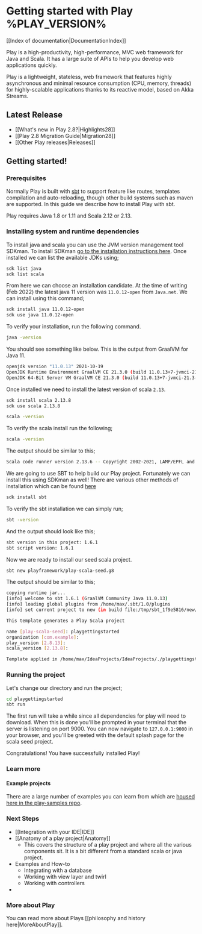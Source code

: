 # Getting started with Play %PLAY_VERSION%

[[Index of documentation|DocumentationIndex]]

Play is a high-productivity, high-performance, MVC web framework for Java and Scala. It has a large suite of APIs to 
help you develop web applications quickly.

Play is a lightweight, stateless, web framework that features highly asynchronous and minimal resource
consumption (CPU, memory, threads) for highly-scalable applications thanks to its reactive model, based on Akka Streams.

## Latest Release

- [[What's new in Play 2.8?|Highlights28]]
- [[Play 2.8 Migration Guide|Migration28]]
- [[Other Play releases|Releases]]

## Getting started!
### Prerequisites

Normally Play is built with [sbt](https://www.scala-sbt.org/) to support feature like routes, templates compilation and
auto-reloading, though other build systems such as maven are supported. In this guide we describe how to install Play
with sbt.

Play requires Java 1.8 or 1.11 and Scala 2.12 or 2.13.

### Installing system and runtime dependencies

To install java and scala you can use the JVM version management tool SDKman. To install SDKman [go to the 
installation instructions here](https://sdkman.io/install). Once installed we can list the available JDKs using;

```bash
sdk list java
sdk list scala
```

From here we can choose an installation candidate. At the time of writing (Feb 2022) the latest java 11 version was 
`11.0.12-open` from `Java.net`. We can install using this command;

```bash 
sdk install java 11.0.12-open
sdk use java 11.0.12-open
```

To verify your installation, run the following command.

```bash
java -version
```

You should see something like below. This is the output from GraalVM for Java 11.

```bash
openjdk version "11.0.13" 2021-10-19
OpenJDK Runtime Environment GraalVM CE 21.3.0 (build 11.0.13+7-jvmci-21.3-b05)
OpenJDK 64-Bit Server VM GraalVM CE 21.3.0 (build 11.0.13+7-jvmci-21.3-b05, mixed mode, sharing)
```

Once installed we need to install the latest version of scala `2.13`.

```bash 
sdk install scala 2.13.8
sdk use scala 2.13.8
```

```bash
scala -version 
```

To verify the scala install run the following;

```bash
scala -version
```

The output should be similar to this;

```bash
Scala code runner version 2.13.6 -- Copyright 2002-2021, LAMP/EPFL and Lightbend, Inc.
```

We are going to use SBT to help build our Play project. Fortunately we can install this using SDKman as well! There 
are various other methods of installation which can be found [here](https://www.scala-sbt.org/download.html) 

```bash 
sdk install sbt
```

To verify the sbt installation we can simply run;

```bash
sbt -version
```

And the output should look like this;

```bash
sbt version in this project: 1.6.1
sbt script version: 1.6.1
```

Now we are ready to install our seed scala project.

```bash
sbt new playframework/play-scala-seed.g8
```

The output should be similar to this;

```bash
copying runtime jar...
[info] welcome to sbt 1.6.1 (GraalVM Community Java 11.0.13)
[info] loading global plugins from /home/max/.sbt/1.0/plugins
[info] set current project to new (in build file:/tmp/sbt_1f9e5816/new/)

This template generates a Play Scala project 

name [play-scala-seed]: playgettingstarted 
organization [com.example]: 
play_version [2.8.13]: 
scala_version [2.13.8]: 

Template applied in /home/max/IdeaProjects/IdeaProjects/./playgettingstarted
```

### Running the project

Let's change our directory and run the project;

```bash
cd playgettingstarted
sbt run
```

The first run will take a while since all dependencies for play will need to download. When this is done you'll be 
prompted in your terminal that the server is listening on port 9000. You can now navigate to `127.0.0.1:9000` in 
your browser, and you'll be greeted with the default splash page for the scala seed project.

Congratulations! You have successfully installed Play!

### Learn more

#### Example projects

There are a large number of examples you can learn from which are [housed here in the play-samples 
repo](https://github.com/playframework/play-samples).

### Next Steps

- [[Integration with your IDE|IDE]]
- [[Anatomy of a play project|Anatomy]]
  - This covers the structure of a play project and where all the various components sit. It is a bit different from 
    a standard scala or java project.
- Examples and How-to
  - Integrating with a database
  - Working with view layer and twirl
  - Working with controllers
- 

### More about Play 

You can read more about Plays [[philosophy and history here|MoreAboutPlay]]. 

